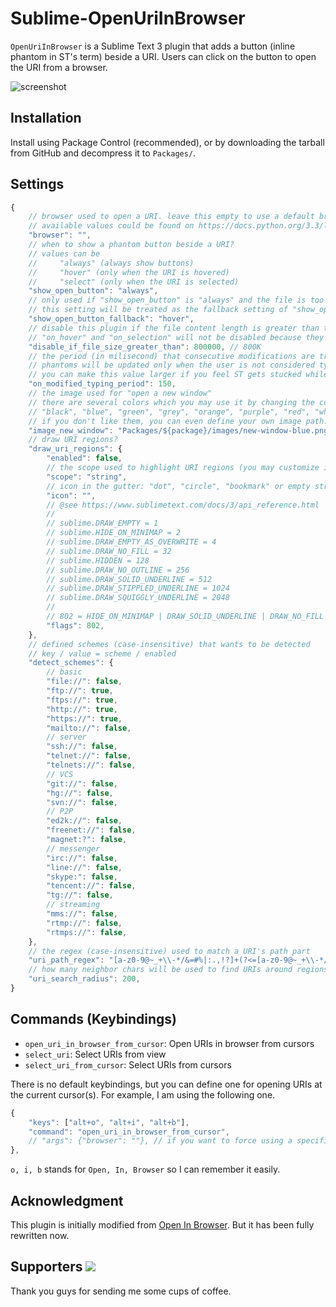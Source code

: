 # Sublime-OpenUriInBrowser

`OpenUriInBrowser` is a Sublime Text 3 plugin that adds a button (inline phantom in ST's term)
beside a URI. Users can click on the button to open the URI from a browser.

![screenshot](https://raw.githubusercontent.com/jfcherng/Sublime-OpenUriInBrowser/master/screenshot.png)


## Installation

Install using Package Control (recommended), 
or by downloading the tarball from GitHub and decompress it to `Packages/`.


## Settings

```javascript
{
    // browser used to open a URI. leave this empty to use a default browser.
    // available values could be found on https://docs.python.org/3.3/library/webbrowser.html#webbrowser.get
    "browser": "",
    // when to show a phantom button beside a URI?
    // values can be
    //     "always" (always show buttons)
    //     "hover" (only when the URI is hovered)
    //     "select" (only when the URI is selected)
    "show_open_button": "always",
    // only used if "show_open_button" is "always" and the file is too large
    // this setting will be treated as the fallback setting of "show_open_button"
    "show_open_button_fallback": "hover",
    // disable this plugin if the file content length is greater than the given one
    // "on_hover" and "on_selection" will not be disabled because they usually won't cause a heavy performance penalty
    "disable_if_file_size_greater_than": 800000, // 800K
    // the period (in milisecond) that consecutive modifications are treated as typing
    // phantoms will be updated only when the user is not considered typing
    // you can make this value larger if you feel ST gets stucked while typing
    "on_modified_typing_period": 150,
    // the image used for "open a new window"
    // there are several colors which you may use it by changing the color in the filename
    // "black", "blue", "green", "grey", "orange", "purple", "red", "white", "yellow"
    // if you don't like them, you can even define your own image path.
    "image_new_window": "Packages/${package}/images/new-window-blue.png",
    // draw URI regions?
    "draw_uri_regions": {
        "enabled": false,
        // the scope used to highlight URI regions (you may customize it with your theme)
        "scope": "string",
        // icon in the gutter: "dot", "circle", "bookmark" or empty string for nothing
        "icon": "",
        // @see https://www.sublimetext.com/docs/3/api_reference.html
        //
        // sublime.DRAW_EMPTY = 1
        // sublime.HIDE_ON_MINIMAP = 2
        // sublime.DRAW_EMPTY_AS_OVERWRITE = 4
        // sublime.DRAW_NO_FILL = 32
        // sublime.HIDDEN = 128
        // sublime.DRAW_NO_OUTLINE = 256
        // sublime.DRAW_SOLID_UNDERLINE = 512
        // sublime.DRAW_STIPPLED_UNDERLINE = 1024
        // sublime.DRAW_SQUIGGLY_UNDERLINE = 2048
        //
        // 802 = HIDE_ON_MINIMAP | DRAW_SOLID_UNDERLINE | DRAW_NO_FILL | DRAW_NO_OUTLINE
        "flags": 802,
    },
    // defined schemes (case-insensitive) that wants to be detected
    // key / value = scheme / enabled
    "detect_schemes": {
        // basic
        "file://": false,
        "ftp://": true,
        "ftps://": true,
        "http://": true,
        "https://": true,
        "mailto://": false,
        // server
        "ssh://": false,
        "telnet://": false,
        "telnets://": false,
        // VCS
        "git://": false,
        "hg://": false,
        "svn://": false,
        // P2P
        "ed2k://": false,
        "freenet://": false,
        "magnet:?": false,
        // messenger
        "irc://": false,
        "line://": false,
        "skype:": false,
        "tencent://": false,
        "tg://": false,
        // streaming
        "mms://": false,
        "rtmp://": false,
        "rtmps://": false,
    },
    // the regex (case-insensitive) used to match a URI's path part
    "uri_path_regex": "[a-z0-9@~_+\\-*/&=#%|:.,!?]+(?<=[a-z0-9@~_+\\-*/&=#%|])",
    // how many neighbor chars will be used to find URIs around regions
    "uri_search_radius": 200,
}
```


## Commands (Keybindings)

- `open_uri_in_browser_from_cursor`: Open URIs in browser from cursors
- `select_uri`: Select URIs from view
- `select_uri_from_cursor`: Select URIs from cursors

There is no default keybindings, but you can define one for opening URIs at
the current cursor(s). For example, I am using the following one.

```javascript
{ 
    "keys": ["alt+o", "alt+i", "alt+b"],
    "command": "open_uri_in_browser_from_cursor",
    // "args": {"browser": ""}, // if you want to force using a specific browser
},
```

`o, i, b` stands for `Open, In, Browser` so I can remember it easily.


## Acknowledgment

This plugin is initially modified from [Open In Browser](https://packagecontrol.io/packages/Open%20In%20Browser).
But it has been fully rewritten now.


Supporters <a href="https://www.paypal.com/cgi-bin/webscr?cmd=_s-xclick&hosted_button_id=ATXYY9Y78EQ3Y" target="_blank"><img src="https://www.paypalobjects.com/en_US/i/btn/btn_donate_LG.gif" /></a>
----------

Thank you guys for sending me some cups of coffee.
